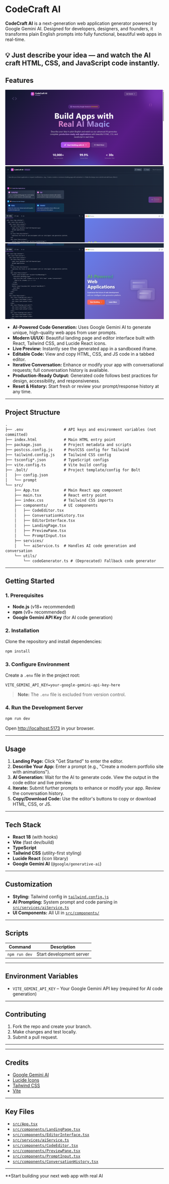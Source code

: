 # CodeCraft AI

**CodeCraft AI** is a next-generation web application generator powered by Google Gemini AI. Designed for developers, designers, and founders, it transforms plain English prompts into fully functional, beautiful web apps in real-time.

💡 Just describe your idea — and watch the AI craft HTML, CSS, and JavaScript code instantly.
---

## Features

<img src="s1.png" alt="homepage">
<img src="s2.png" alt="homepage">
<img src="s3.png" alt="homepage">

- **AI-Powered Code Generation:** Uses Google Gemini AI to generate unique, high-quality web apps from user prompts.
- **Modern UI/UX:** Beautiful landing page and editor interface built with React, Tailwind CSS, and Lucide React icons.
- **Live Preview:** Instantly see the generated app in a sandboxed iframe.
- **Editable Code:** View and copy HTML, CSS, and JS code in a tabbed editor.
- **Iterative Conversation:** Enhance or modify your app with conversational requests; full conversation history is available.
- **Production-Ready Output:** Generated code follows best practices for design, accessibility, and responsiveness.
- **Reset & History:** Start fresh or review your prompt/response history at any time.


---

## Project Structure

```
.
├── .env                  # API keys and environment variables (not committed)
├── index.html            # Main HTML entry point
├── package.json          # Project metadata and scripts
├── postcss.config.js     # PostCSS config for Tailwind
├── tailwind.config.js    # Tailwind CSS config
├── tsconfig*.json        # TypeScript configs
├── vite.config.ts        # Vite build config
├── .bolt/                # Project template/config for Bolt
│   ├── config.json
│   └── prompt
└── src/
    ├── App.tsx           # Main React app component
    ├── main.tsx          # React entry point
    ├── index.css         # Tailwind CSS imports
    ├── components/       # UI components
    │   ├── CodeEditor.tsx
    │   ├── ConversationHistory.tsx
    │   ├── EditorInterface.tsx
    │   ├── LandingPage.tsx
    │   ├── PreviewPane.tsx
    │   └── PromptInput.tsx
    ├── services/
    │   └── aiService.ts  # Handles AI code generation and conversation
    └── utils/
        └── codeGenerator.ts # (Deprecated) Fallback code generator
```

---

## Getting Started

### 1. Prerequisites

- **Node.js** (v18+ recommended)
- **npm** (v9+ recommended)
- **Google Gemini API Key** (for AI code generation)

### 2. Installation

Clone the repository and install dependencies:

```sh
npm install
```

### 3. Configure Environment

Create a `.env` file in the project root:

```
VITE_GEMINI_API_KEY=your-google-gemini-api-key-here
```

> **Note:** The `.env` file is excluded from version control.

### 4. Run the Development Server

```sh
npm run dev
```

Open [http://localhost:5173](http://localhost:5173) in your browser.

---

## Usage

1. **Landing Page:** Click "Get Started" to enter the editor.
2. **Describe Your App:** Enter a prompt (e.g., "Create a modern portfolio site with animations").
3. **AI Generation:** Wait for the AI to generate code. View the output in the code editor and live preview.
4. **Iterate:** Submit further prompts to enhance or modify your app. Review the conversation history.
5. **Copy/Download Code:** Use the editor's buttons to copy or download HTML, CSS, or JS.

---

## Tech Stack

- **React 18** (with hooks)
- **Vite** (fast dev/build)
- **TypeScript**
- **Tailwind CSS** (utility-first styling)
- **Lucide React** (icon library)
- **Google Gemini AI** (`@google/generative-ai`)

---

## Customization

- **Styling:** Tailwind config in [`tailwind.config.js`](tailwind.config.js)
- **AI Prompting:** System prompt and code parsing in [`src/services/aiService.ts`](src/services/aiService.ts)
- **UI Components:** All UI in [`src/components/`](src/components/)

---

## Scripts

| Command         | Description                  |
|-----------------|-----------------------------|
| `npm run dev`   | Start development server    |


---

## Environment Variables

- `VITE_GEMINI_API_KEY` – Your Google Gemini API key (required for AI code generation)

---

## Contributing

1. Fork the repo and create your branch.
2. Make changes and test locally.
3. Submit a pull request.

---


---

## Credits

- [Google Gemini AI](https://ai.google.dev/)
- [Lucide Icons](https://lucide.dev/)
- [Tailwind CSS](https://tailwindcss.com/)
- [Vite](https://vitejs.dev/)

---

## Key Files

- [`src/App.tsx`](src/App.tsx)
- [`src/components/LandingPage.tsx`](src/components/LandingPage.tsx)
- [`src/components/EditorInterface.tsx`](src/components/EditorInterface.tsx)
- [`src/services/aiService.ts`](src/services/aiService.ts)
- [`src/components/CodeEditor.tsx`](src/components/CodeEditor.tsx)
- [`src/components/PreviewPane.tsx`](src/components/PreviewPane.tsx)
- [`src/components/PromptInput.tsx`](src/components/PromptInput.tsx)
- [`src/components/ConversationHistory.tsx`](src/components/ConversationHistory.tsx)

---

**Start building your next web app with real AI
